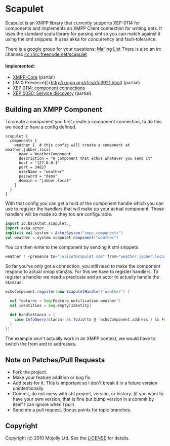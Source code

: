 # Scapulet
  
Scapulet is an XMPP library that currently supports XEP-0114 for components and implements an XMPP Client connection for writing bots.
It uses the standard scala library for parsing xml so you can match against it using the xml snippets.
It uses akka for concurrency and fault-tolerance.

There is a google group for your questions: [Mailing List](http://groups.google.com/group/scapulet-user)
There is also an irc channel: <irc://irc.freenode.net/scapulet>  

#### Implemented:

* [XMPP-Core](http://xmpp.org/rfcs/rfc3920.html) (partial)
* [IM & Presence](<http://xmpp.org/rfcs/rfc3921.html) (partial)
* [XEP 0114: component connections](http://xmpp.org/extensions/xep-0114.html)
* [XEP 0030: Service discovery](http://xmpp.org/extensions/xep-0030.html) (partial)


## Building an XMPP Component

To create a component you first create a component connection, to do this we need to have a config defined.

```
scapulet {
  components {
    weather {  # this config will create a component at weather.jabber.local
      name = WeatherComponent
      description = "A component that echos whatever you send it"
      host = "127.0.0.1"
      port = 34827
      userName = "weather"
      password = "demo"
      domain = "jabber.local"
    }
  }
}
```

With that config you can get a hold of the component handle which you can use to register the handlers that will make up
your actual component. Those handlers will be made so they too are configurable.

```scala
import io.backchat.scapulet._
import akka.actor._
implicit val system = ActorSystem("xmpp_components")
val weather = system.scapulet.component("weather")
```

You can then write to the component by sending it xml snippets

```scala
weather ! <presence to="julliet@capulet.com" from="weather.jabber.local"></presence>
```

So far you've only got a connection, you still need to make the component respond to actual xmpp stanzas. For this we
have to register handlers. To register a handler we need a predicate and an actor to actually handle the stanzas.

```scala
echoComponent.register(new ScapuletHandler("weather") {

  val features = Seq(Feature.notification.weather")
  val identities = Seq.empty[Identity]

  def handleStanza = {
    case InfoQuery(stanza) && ToJid(to @ `echoComponent.address`) && FromJid(from) => replyWith(to, from, stanza)
  }
})
```

The example won't actually work in an XMPP context, we would have to switch the from and to addresses.

## Note on Patches/Pull Requests
 
* Fork the project.
* Make your feature addition or bug fix.
* Add tests for it. This is important so I don't break it in a
  future version unintentionally.
* Commit, do not mess with sbt project, version, or history.
  (if you want to have your own version, that is fine but bump version in a commit by itself I can ignore when I pull)
* Send me a pull request. Bonus points for topic branches.

## Copyright

Copyright (c) 2010 Mojolly Ltd. See the [LICENSE](https://github.com/mojolly/scapulet/raw/HEAD/LICENSE) for details.
